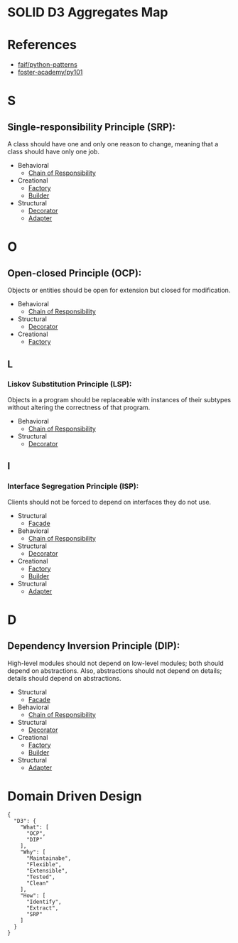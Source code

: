 # SOLID D3 Aggregates Map

# References
- [faif/python-patterns](https://github.com/faif/python-patterns)
- [foster-academy/py101](https://github.com/foster-academy/py101)

# S
## Single-responsibility Principle (SRP):
A class should have one and only one reason to change, meaning that a class should have only one job.

- Behavioral
  - [Chain of Responsibility](./d3-solid/behavioral/chain_of_responsibility.py)
- Creational
  - [Factory](./d3-solid/creational/factory.py)
  - [Builder](./d3-solid/creational/factory.py)
- Structural
  - [Decorator](./d3-solid/structural/decorator.py)
  - [Adapter](./d3-solid/structural/adapter.py)

# O
## Open-closed Principle (OCP):
Objects or entities should be open for extension but closed for modification.

- Behavioral
  - [Chain of Responsibility](./d3-solid/behavioral/chain_of_responsibility.py)
- Structural
  - [Decorator](./d3-solid/structural/decorator.py)
- Creational
  - [Factory](./d3-solid/creational/factory.py)

## **L**
### Liskov Substitution Principle (LSP):
Objects in a program should be replaceable with instances of their subtypes without altering the correctness of that program.

- Behavioral
  - [Chain of Responsibility](./d3-solid/behavioral/chain_of_responsibility.py)
- Structural
  - [Decorator](./d3-solid/structural/decorator.py)

## **I**
### Interface Segregation Principle (ISP):
Clients should not be forced to depend on interfaces they do not use.

- Structural
  - [Facade](./d3-solid/structural/facade.py)
- Behavioral
  - [Chain of Responsibility](./d3-solid/behavioral/chain_of_responsibility.py)
- Structural
  - [Decorator](./d3-solid/structural/decorator.py)
- Creational
  - [Factory](./d3-solid/creational/factory.py)
  - [Builder](./d3-solid/creational/factory.py)
- Structural
  - [Adapter](./d3-solid/structural/adapter.py)

# D
## Dependency Inversion Principle (DIP):
High-level modules should not depend on low-level modules; both should depend on abstractions. Also, abstractions should not depend on details; details should depend on abstractions.

- Structural
  - [Facade](./d3-solid/structural/facade.py)
- Behavioral
  - [Chain of Responsibility](./d3-solid/behavioral/chain_of_responsibility.py)
- Structural
  - [Decorator](./d3-solid/structural/decorator.py)
- Creational
  - [Factory](./d3-solid/creational/factory.py)
  - [Builder](./d3-solid/creational/factory.py)
- Structural
  - [Adapter](./d3-solid/structural/adapter.py)

# Domain Driven Design

```
{
  "D3": {
    "What": [
      "OCP",
      "DIP"
    ],
    "Why": [
      "Maintainabe",
      "Flexible",
      "Extensible",
      "Tested",
      "Clean"
    ],
    "How": [
      "Identify",
      "Extract",
      "SRP"
    ]
  }
}
```
